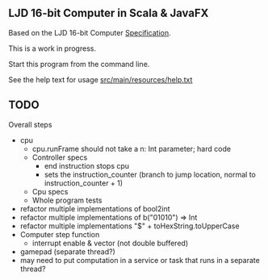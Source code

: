 LJD 16-bit Computer in Scala & JavaFX
-------------------------------------

Based on the LJD 16-bit Computer
[Specification](https://github.com/lj-ditrapani/16-bit-computer-specification).

This is a work in progress.

Start this program from the command line.

See the help text for usage [src/main/resources/help.txt](src/main/resources/help.txt)


TODO
----

Overall steps
- cpu
    - cpu.runFrame should not take a n: Int parameter; hard code
    - Controller specs
      - end instruction stops cpu
      - sets the instruction_counter
        (branch to jump location, normal to instruction_counter + 1)
    - Cpu specs
    - Whole program tests
- refactor multiple implementations of bool2int
- refactor multiple implementations of b("01010") => Int
- refactor multiple implementations "$" + toHexString.toUpperCase
- Computer step function
    - interrupt enable & vector (not double buffered)
- gamepad (separate thread?)
- may need to put computation in a service or task
  that runs in a separate thread?
